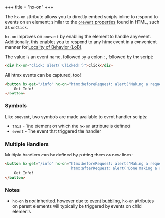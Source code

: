 +++
title = "hx-on"
+++

The `hx-on` attribute allows you to directly embed scripts inline to respond to events on an element; similar to the [`onevent` properties](https://developer.mozilla.org/en-US/docs/Web/Events/Event_handlers#using_onevent_properties) found in HTML, such as `onClick`.

`hx-on` improves on `onevent` by enabling the element to handle any event. Additionally, this enables you to respond to any htmx event in a convenient manner for [Locality of Behavior (LoB)](/essays/locality-of-behavior).

The value is an event name, followed by a colon `:`, followed by the script:

```html
<div hx-on="click: alert('Clicked!')">Click</div>
```

All htmx events can be captured, too!

```html
<button hx-get="/info" hx-on="htmx:beforeRequest: alert('Making a request!')">
    Get Info!
</button>
```

### Symbols

Like `onevent`, two symbols are made available to event handler scripts:

* `this` - The element on which the `hx-on` attribute is defined
* `event` - The event that triggered the handler

### Multiple Handlers

Multiple handlers can be defined by putting them on new lines:

```html
<button hx-get="/info" hx-on="htmx:beforeRequest: alert('Making a request!')
                              htmx:afterRequest: alert('Done making a request!')">
    Get Info!
</button>
```

### Notes

* `hx-on` is _not_ inherited, however due to 
  [event bubbling](https://developer.mozilla.org/en-US/docs/Learn/JavaScript/Building_blocks/Events#event_bubbling_and_capture), 
  `hx-on` attributes on parent elements will typically be triggered by events on child elements

